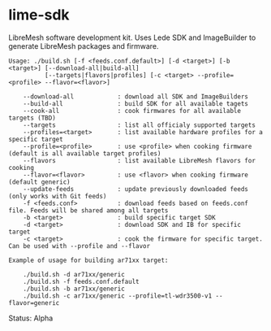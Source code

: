 # lime-sdk
LibreMesh software development kit. Uses Lede SDK and ImageBuilder to generate LibreMesh packages and firmware.

    Usage: ./build.sh [-f <feeds.conf.default>] [-d <target>] [-b <target>] [--download-all|build-all]
              [--targets|flavors|profiles] [-c <target> --profile=<profile> --flavor=<flavor>]
    
        --download-all            : download all SDK and ImageBuilders
        --build-all	              : build SDK for all available tagets
        --cook-all	              : cook firmwares for all available targets (TBD)
        --targets                 : list all officialy supported targets
        --profiles=<target>       : list available hardware profiles for a specific target
        --profile=<profile>       : use <profile> when cooking firmware (default is all available target profiles)
        --flavors                 : list available LibreMesh flavors for cooking
        --flavor=<flavor>         : use <flavor> when cooking firmware (default generic)
        --update-feeds            : update previously downloaded feeds (only works with Git feeds)
        -f <feeds.conf>           : download feeds based on feeds.conf file. Feeds will be shared among all targets
        -b <target>               : build specific target SDK
        -d <target>               : download SDK and IB for specific target
        -c <target>               : cook the firmware for specific target. Can be used with --profile and --flavor
    
    Example of usage for building ar71xx target:
    
        ./build.sh -d ar71xx/generic
        ./build.sh -f feeds.conf.default
        ./build.sh -b ar71xx/generic
        ./build.sh -c ar71xx/generic --profile=tl-wdr3500-v1 --flavor=generic
    


Status: Alpha
